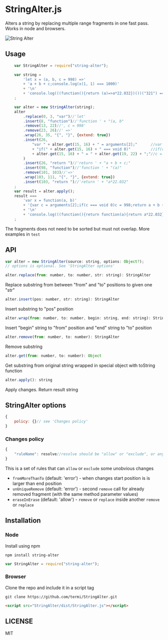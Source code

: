 # StringAlter.js
Alters a string by replacing multiple range fragments in one fast pass.
Works in node and browsers.

![String Alter](http://i.picresize.com/images/2015/05/14/WBwOG.jpg)


## Usage
```javascript
    var StringAlter = require("string-alter");

    var string =
        'let x = (a, b, c = 998) =>'
        + 'a + b + c;console.log(x(1, 1) === 1000)'
        + '\n'
        + 'console.log(((function(){return (a)=>a*22.032})())("321") === "321"*22.032)'
    ;

    var alter = new StringAlter(string);
    alter
        .replace(0, 3, "var")//'let'
        .insert(8, "function")//'function ' + "(a, b"
        .remove(13, 22)//', c = 998'
        .remove(23, 26)//' =>'
        .wrap(26, 35, "{", "}", {extend: true})
        .insert(26,
            "var " + alter.get(15, 16) + " = arguments[2];"		 //var c = arguments[2];
            + "if(" + alter.get(15, 16) + " === void 0)"		 //if(c === void 0)
            + alter.get(15, 16) + " = " + alter.get(19, 22) + ";"//c = 998;
        )
        .insert(26, "return ")//'return ' + "a + b + c;"
        .insert(98, "function")//'function ' + "(a)"
        .remove(101, 103)//'=>'
        .wrap(103, 111, "{", "}", {extend: true})
        .insert(103, "return ")//'return ' + "a*22.032"
    ;
    var result = alter.apply();
    result ===
        'var x = function(a, b)'
        + '{var c = arguments[2];if(c === void 0)c = 998;return a + b + c};console.log(x(1, 1) === 1000)'
        + '\n'
        + 'console.log(((function(){return function(a){return a*22.032}})())("321") === "321"*22.032)'
    ;

```

The fragments does not need to be sorted but must not overlap. More examples in `test`

## API
```javascript
var alter = new StringAlter(source: string, options: Object?);
// options is optional. See 'StringAlter options'
```

```javascript
alter.replace(from: number, to: number, str: string): StringAlter
```
Replace substring from between "from" and "to" positions to given one "str"

```javascript
alter.insert(pos: number, str: string): StringAlter
```
Insert substring to "pos" position

```javascript
alter.wrap(from: number, to: number, begin: string, end: string): StringAlter
```
Insert "begin" string to "from" position and "end" string to "to" position

```javascript
alter.remove(from: number, to: number): StringAlter
```
Remove substring

```javascript
alter.get(from: number, to: number): Object
```
Get substring from original string wrapped in special object with toString function

```javascript
alter.apply(): string
```
Apply changes. Return result string

## StringAlter options
```javascript
{
	policy: {}// see 'Changes policy'
}
```

### Changes policy
```javascript
{
	"ruleName": resolve//resolve should be "allow" or "exclude", or any other value which will be interpreted as "error"
}
```
This is a set of rules that can `allow` or `exclude` some unobvious changes

 * `fromMoreThanTo` (default: 'error') - when changes start position is is larger than end position
 * `unUniqueRemove` (default: 'error') - second `remove` call for already removed fragment (with the same method parameter values)
 * `eraseInErase` (default: 'allow') - `remove` or `replace` inside another `remove` or `replace`


## Installation

### Node
Install using npm

    npm install string-alter

```javascript
var StringAlter = require("string-alter");
```

### Browser

Clone the repo and include it in a script tag

    git clone https://github.com/termi/StringAlter.git

```html
<script src="StringAlter/dist/StringAlter.js"></script>
```

## LICENSE

MIT
